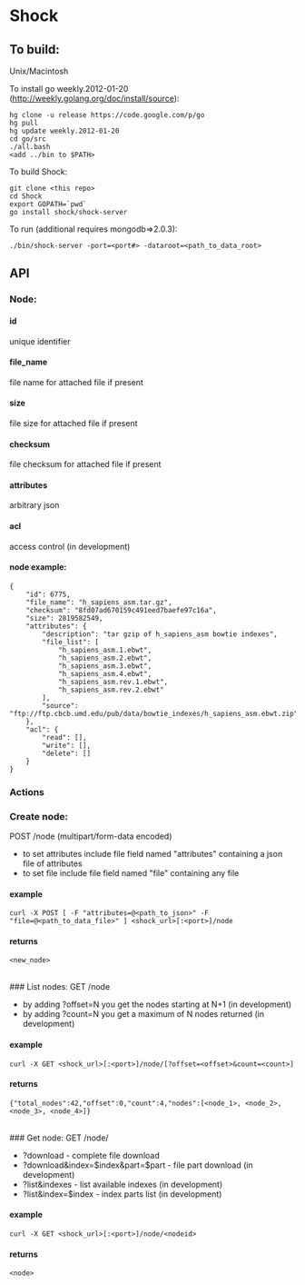 Shock 
=====

To build:
---------

Unix/Macintosh 

To install go weekly.2012-01-20 (http://weekly.golang.org/doc/install/source):
    
    hg clone -u release https://code.google.com/p/go
    hg pull
    hg update weekly.2012-01-20
    cd go/src
    ./all.bash
    <add ../bin to $PATH>

To build Shock:

    git clone <this repo>
    cd Shock
    export GOPATH=`pwd`
    go install shock/shock-server
  
To run (additional requires mongodb=>2.0.3):
  
    ./bin/shock-server -port=<port#> -dataroot=<path_to_data_root>
  
API
---

### Node:

#### id
unique identifier

#### file_name 
file name for attached file if present

#### size
file size for attached file if present

#### checksum
file checksum for attached file if present

#### attributes
arbitrary json

#### acl
access control (in development)

#### node example:

	{
	    "id": 6775,
	    "file_name": "h_sapiens_asm.tar.gz",
	    "checksum": "8fd07ad670159c491eed7baefe97c16a",
	    "size": 2819582549,
	    "attributes": {
	        "description": "tar gzip of h_sapiens_asm bowtie indexes",
	        "file_list": [
	            "h_sapiens_asm.1.ebwt",
	            "h_sapiens_asm.2.ebwt",
	            "h_sapiens_asm.3.ebwt",
	            "h_sapiens_asm.4.ebwt",
	            "h_sapiens_asm.rev.1.ebwt",
	            "h_sapiens_asm.rev.2.ebwt"
	        ],
	        "source": "ftp://ftp.cbcb.umd.edu/pub/data/bowtie_indexes/h_sapiens_asm.ebwt.zip"
	    },
	    "acl": {
	        "read": [],
	        "write": [],
	        "delete": []
	    }
	}

### Actions
### Create node:
POST /node (multipart/form-data encoded)

 - to set attributes include file field named "attributes" containing a json file of attributes
 - to set file include file field named "file" containing any file

#### example
	
	curl -X POST [ -F "attributes=@<path_to_json>" -F "file=@<path_to_data_file>" ] <shock_url>[:<port>]/node
	
#### returns

	<new_node>

<br/>
### List nodes:
GET /node

 - by adding ?offset=N you get the nodes starting at N+1 (in development)
 - by adding ?count=N you get a maximum of N nodes returned (in development)

#### example
	
	curl -X GET <shock_url>[:<port>]/node/[?offset=<offset>&count=<count>]
		
#### returns

	{"total_nodes":42,"offset":0,"count":4,"nodes":[<node_1>, <node_2>, <node_3>, <node_4>]}

<br/>	
### Get node:
GET /node/<nodeid>
	
 - ?download - complete file download
 - ?download&index=$index&part=$part - file part download (in development)
 - ?list&indexes - list available indexes (in development)
 - ?list&index=$index - index parts list	(in development)
	
#### example	

	curl -X GET <shock_url>[:<port>]/node/<nodeid>
	
#### returns

	<node>

